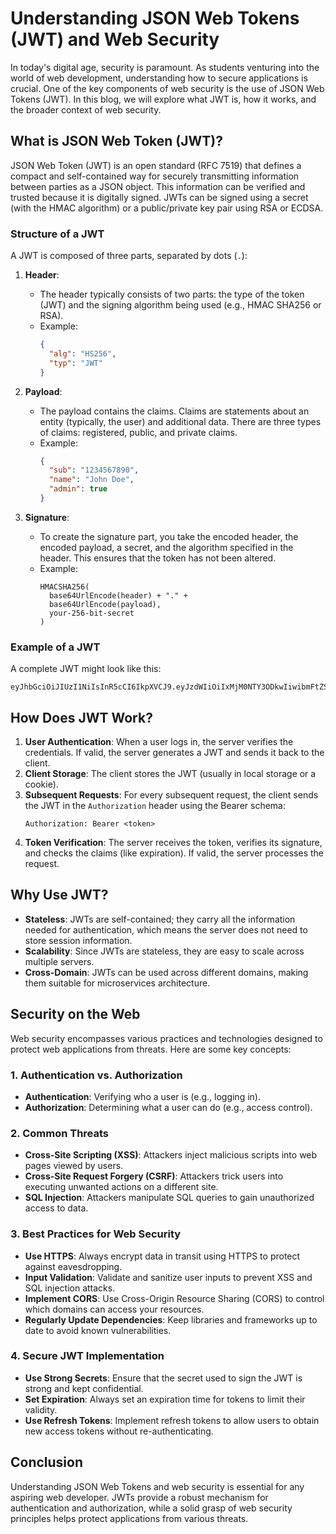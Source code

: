 # Understanding JSON Web Tokens (JWT) and Web Security

In today's digital age, security is paramount. As students venturing into the world of web development, understanding how to secure applications is crucial. One of the key components of web security is the use of JSON Web Tokens (JWT). In this blog, we will explore what JWT is, how it works, and the broader context of web security.

## What is JSON Web Token (JWT)?

JSON Web Token (JWT) is an open standard (RFC 7519) that defines a compact and self-contained way for securely transmitting information between parties as a JSON object. This information can be verified and trusted because it is digitally signed. JWTs can be signed using a secret (with the HMAC algorithm) or a public/private key pair using RSA or ECDSA.

### Structure of a JWT

A JWT is composed of three parts, separated by dots (`.`):

1. **Header**: 
   - The header typically consists of two parts: the type of the token (JWT) and the signing algorithm being used (e.g., HMAC SHA256 or RSA).
   - Example:
     ```json
     {
       "alg": "HS256",
       "typ": "JWT"
     }
     ```

2. **Payload**: 
   - The payload contains the claims. Claims are statements about an entity (typically, the user) and additional data. There are three types of claims: registered, public, and private claims.
   - Example:
     ```json
     {
       "sub": "1234567890",
       "name": "John Doe",
       "admin": true
     }
     ```

3. **Signature**: 
   - To create the signature part, you take the encoded header, the encoded payload, a secret, and the algorithm specified in the header. This ensures that the token has not been altered.
   - Example:
     ```plaintext
     HMACSHA256(
       base64UrlEncode(header) + "." +
       base64UrlEncode(payload),
       your-256-bit-secret
     )
     ```

### Example of a JWT

A complete JWT might look like this:
```
eyJhbGciOiJIUzI1NiIsInR5cCI6IkpXVCJ9.eyJzdWIiOiIxMjM0NTY3ODkwIiwibmFtZSI6IkpvaG4gRG9lIiwiaWF0IjoxNTE2MjM5MDIyfQ.SflKxwRJSMeKKF2QT4fwpMeJf36POk6yJV_adQssw5c
```

## How Does JWT Work?

1. **User Authentication**: When a user logs in, the server verifies the credentials. If valid, the server generates a JWT and sends it back to the client.
2. **Client Storage**: The client stores the JWT (usually in local storage or a cookie).
3. **Subsequent Requests**: For every subsequent request, the client sends the JWT in the `Authorization` header using the Bearer schema:
   ```
   Authorization: Bearer <token>
   ```
4. **Token Verification**: The server receives the token, verifies its signature, and checks the claims (like expiration). If valid, the server processes the request.

## Why Use JWT?

- **Stateless**: JWTs are self-contained; they carry all the information needed for authentication, which means the server does not need to store session information.
- **Scalability**: Since JWTs are stateless, they are easy to scale across multiple servers.
- **Cross-Domain**: JWTs can be used across different domains, making them suitable for microservices architecture.

## Security on the Web

Web security encompasses various practices and technologies designed to protect web applications from threats. Here are some key concepts:

### 1. **Authentication vs. Authorization**

- **Authentication**: Verifying who a user is (e.g., logging in).
- **Authorization**: Determining what a user can do (e.g., access control).

### 2. **Common Threats**

- **Cross-Site Scripting (XSS)**: Attackers inject malicious scripts into web pages viewed by users.
- **Cross-Site Request Forgery (CSRF)**: Attackers trick users into executing unwanted actions on a different site.
- **SQL Injection**: Attackers manipulate SQL queries to gain unauthorized access to data.

### 3. **Best Practices for Web Security**

- **Use HTTPS**: Always encrypt data in transit using HTTPS to protect against eavesdropping.
- **Input Validation**: Validate and sanitize user inputs to prevent XSS and SQL injection attacks.
- **Implement CORS**: Use Cross-Origin Resource Sharing (CORS) to control which domains can access your resources.
- **Regularly Update Dependencies**: Keep libraries and frameworks up to date to avoid known vulnerabilities.

### 4. **Secure JWT Implementation**

- **Use Strong Secrets**: Ensure that the secret used to sign the JWT is strong and kept confidential.
- **Set Expiration**: Always set an expiration time for tokens to limit their validity.
- **Use Refresh Tokens**: Implement refresh tokens to allow users to obtain new access tokens without re-authenticating.

## Conclusion

Understanding JSON Web Tokens and web security is essential for any aspiring web developer. JWTs provide a robust mechanism for authentication and authorization, while a solid grasp of web security principles helps protect applications from various threats.